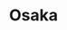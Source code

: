 ---
layout: place
title: "Osaka"
permalink: /kentucky/louisville/osaka.html
stateAbbr: KY
stateName: Kentucky
cityName: Louisville
seo:
  name: "Osaka"
  type: Restaurant
  links: null
description: "One of a small chain of casual Japanese eateries known for a selection of traditional sushi fare. Osaka serves delicious sushi in Louisville, Kentucky. Try fresh Japanese dishes for a great dining experience. Available for takeout, lunch, and dinner."
place_id: ChIJRV-GzD5zaYgR2O7nFVtgykY
photos:
  - name: >-
      places/ChIJRV-GzD5zaYgR2O7nFVtgykY/photos/AeeoHcKkiJUTaMLecHWmWMtScuMDoLk4RQavkQ-xKYAATHBm6-SwKTloljRxX2yGoEmm6cS5Bk6bwY7dPHDpshabsp3tZRD6J6kaSXgLOzyBgNKU_icxe2ejCN6-hkxAZODGWhLO9UzGajnOpJU4I93CtyCiFvFNgfG8ONspv51zH973dR6vr1u_lQIGjx5nSJMgUVKpsC1QIzV24ITeGhSB2KiARtrn-_AZov_WucyooAED8MbgpeslJ38M3l0J7wQYqpHc_9Y7IPl46NxJF6_OKw3D8UMl9sK9ry43WF0QwKZTnjODsCwy4BNzBn5QesyEz3qhLr-u4MZ507UgplrIkQApkaYZp2mIKhJABRudclkgUaMFag4fQo5KZmX-1o5gEKSgafMWMwfaczEWgIL4JSzHLyP3SKTVS1MGWVAuzzCq3w
    widthPx: 2304
    heightPx: 4096
    authorAttributions:
      - displayName: Sean Motise
        uri: https://maps.google.com/maps/contrib/113543746018450261397
        photoUri: >-
          https://lh3.googleusercontent.com/a-/ALV-UjW96O8h195GnWxKtVOLtMs3waeLAKMMePaaL2dK8uJz2EOPLCpM=s100-p-k-no-mo
    flagContentUri: >-
      https://www.google.com/local/imagery/report/?cb_client=maps_api_places.places_api&image_key=!1e10!2sCIHM0ogKEICAgICZzvDJIw&hl=en-US
    googleMapsUri: >-
      https://www.google.com/maps/place//data=!3m4!1e2!3m2!1sCIHM0ogKEICAgICZzvDJIw!2e10!4m2!3m1!1s0x8869733ecc865f45:0x46ca605b15e7eed8
  - name: >-
      places/ChIJRV-GzD5zaYgR2O7nFVtgykY/photos/AeeoHcJssLAAwUkUYSkj68T7YhvRJwH_vtbiZjaK7yzO3Ml_uEax3_aY6alAsU__mM8mpAaEd-Y8HF0T7xH5Wd0J2GNMf5fdHhe3dLJxaSulkN7iXM5XirLTKj1e1bbOGG5yMBa-7E-JRa26b0tD2jt7hL91ySv7gjHJN1HTel9KDDBB5vKuZaMs4G5pc73vb6QHBd5MdQCQ7qH7-4xpj7qteQs6Wgienev5ULykKfI-qQ8Rrs3Xl8tJ3iSsd2AJ6X-ts-l8iFk2e_CvHYFCOIJ90Uho6tRSNaWHuhS_v3_NsgaKY3aqvu307fVNqeq5kZNvsL7m0cvnFt5I8rdlWx7hadY9mnzNMLTrkLelPlOxmWoYrSZnvvZLhaKRSQ4C4qI_3UIIhLDYG_Z7xZ3Ol0RxuTzc_nmbniljjpma_4c4tjgxrg
    widthPx: 4800
    heightPx: 2700
    authorAttributions:
      - displayName: Jackie Hawkins
        uri: https://maps.google.com/maps/contrib/101992996808677604995
        photoUri: >-
          https://lh3.googleusercontent.com/a-/ALV-UjVVqaDmYY5G4vox6gZHk6nHzdJACc4c06yLHflTPtk297p27u3e6w=s100-p-k-no-mo
    flagContentUri: >-
      https://www.google.com/local/imagery/report/?cb_client=maps_api_places.places_api&image_key=!1e10!2sCIHM0ogKEICAgICn0rDcCw&hl=en-US
    googleMapsUri: >-
      https://www.google.com/maps/place//data=!3m4!1e2!3m2!1sCIHM0ogKEICAgICn0rDcCw!2e10!4m2!3m1!1s0x8869733ecc865f45:0x46ca605b15e7eed8
  - name: >-
      places/ChIJRV-GzD5zaYgR2O7nFVtgykY/photos/AeeoHcKUP-6s2WKz6svEKzI0vBs-GKJC188H5rhX-5-4aqaZhO8ZdWXPg2cVfosj-2pBbLPi64AqJTrb27e8mT6qQECkV4inEGhYaKdiLUSnYMKraONbZs476XgUpu2VO_Ez9iYxyX0ogyG2lwpdKc0ZKuuI5fc9ysgnGvFQQ1s2wWbR4M8DLaysrua2yKntRaJm-tKCvtj-kB2UgYt3YPt6HLD_KJUtvXUEfTjsTNwTIWNjnepLjuBKS6TYJwM80-INjvJpRrMdwf_pneLkvkRod96l-hEnlG9bQjYZa2v_rXK49Qh1NGmXxYw53n5adDPSpw6ITQnyfI92M5aRc-akHgYxxBXyNQTcXnJ1re4FrrrGXy-vLiK16OBOWbKODQvblXtEfdm9M_B3fpbDaBis5xPZT3zURyHtVtnbxiNx-golZsQ-2khLvK79Z3oKH9fr
    widthPx: 4000
    heightPx: 3000
    authorAttributions:
      - displayName: schag8
        uri: https://maps.google.com/maps/contrib/100709537723932322978
        photoUri: >-
          https://lh3.googleusercontent.com/a-/ALV-UjXe6L0MBdzjyTZwhONs18e0BAFu9WuDZrltKTLEJ8VBIpFpxBxz=s100-p-k-no-mo
    flagContentUri: >-
      https://www.google.com/local/imagery/report/?cb_client=maps_api_places.places_api&image_key=!1e10!2sCIABIhADydmY9iNXCWeh7tAACkhh&hl=en-US
    googleMapsUri: >-
      https://www.google.com/maps/place//data=!3m4!1e2!3m2!1sCIABIhADydmY9iNXCWeh7tAACkhh!2e10!4m2!3m1!1s0x8869733ecc865f45:0x46ca605b15e7eed8
  - name: >-
      places/ChIJRV-GzD5zaYgR2O7nFVtgykY/photos/AeeoHcId4rXw4juDi2-HUNrA7OhMA0AbcQXfErJXrWoO-6rV7JJHhXUXuZIQR_Kl4PbfcYs4yNMI3D9qHZJ5OUGkIqZkZ6RUyG3h1jnPPgOZNDmdm36UAVGz4MXbyW7zRabpKPXcCnQfr9RT0uzB5rdTlIe8ky5ibcdESQuBu6IDfZpfiVkO9eMW4LtP_cdBysiOFNCy4UsTG74chf_zLDufflNUMHAgRxnWc69j2a1-XWPKkp12x00eQMradA1NHEa71zXEMYUy8hswwzC3yfGEL2PJowRvSWJsRh4UDAufHUweVMFSLIV4P3i591M-uNlE-80ziz95DKK3alWWbnLco5ddkt_xh4mkmJgoUFuDm3wFTdYRa9RfhgMr64cf3O6Ncps2v7Zv0VkV5zlKeEtw104iu0dy8FOJbvj7J5bxZFXrbQ
    widthPx: 3372
    heightPx: 4501
    authorAttributions:
      - displayName: Benjamin Ogden
        uri: https://maps.google.com/maps/contrib/102845968250429787296
        photoUri: >-
          https://lh3.googleusercontent.com/a-/ALV-UjWr-8FRdWV5jWwqnYJL-6ZvFrU2NvNeUTLnQw8Jt1xf9RQypMY=s100-p-k-no-mo
    flagContentUri: >-
      https://www.google.com/local/imagery/report/?cb_client=maps_api_places.places_api&image_key=!1e10!2sCIHM0ogKEICAgICO0-TZag&hl=en-US
    googleMapsUri: >-
      https://www.google.com/maps/place//data=!3m4!1e2!3m2!1sCIHM0ogKEICAgICO0-TZag!2e10!4m2!3m1!1s0x8869733ecc865f45:0x46ca605b15e7eed8
  - name: >-
      places/ChIJRV-GzD5zaYgR2O7nFVtgykY/photos/AeeoHcKR1T695YKFto75uI4f0IX7Wly2ZRnbCt5XbpBLXGpVFCeg1LWIAE7b23gF1A3W9OMCDPq-WNpsqV5T-gUwzR3kky1I1NmHYfl59A33m2RxMTYOD4T3zbb3w8JCnTAMAV1xCM0dIb8UklqjyNfK-kApXZ69YGWHLHrt3qosX_Gait0ZRE0rdrk6nWgaXLJyJwBubb9W4oTu3-y_sc--fKcSUbsOpU1hjQyELhWd8Q0-4j66JG30cFf399DboLlsMiKZIepY_A1gNf4pycFhigRLamz9Z6ibmDbAbNCwdc9NkzL6jrqxNcjDj4vd6UuLpisoYrmYw6K7WPJl4ZkrQaOxsfFDfajX0NAgcmLevYd0mDT-AxOB9ZBYmsNBz3y6No1WdxRYdNm0TCRluApy_zWBUqEEo_7tXgsrftuey_8
    widthPx: 3072
    heightPx: 4096
    authorAttributions:
      - displayName: Mike Terry
        uri: https://maps.google.com/maps/contrib/114678683497942051360
        photoUri: >-
          https://lh3.googleusercontent.com/a-/ALV-UjV5u26a9KfpR-zkOglyTv_rfaWnNLLZAl0oUMnCCDP6Pf0mJqIZPw=s100-p-k-no-mo
    flagContentUri: >-
      https://www.google.com/local/imagery/report/?cb_client=maps_api_places.places_api&image_key=!1e10!2sCIHM0ogKEICAgMDQzZ-BfA&hl=en-US
    googleMapsUri: >-
      https://www.google.com/maps/place//data=!3m4!1e2!3m2!1sCIHM0ogKEICAgMDQzZ-BfA!2e10!4m2!3m1!1s0x8869733ecc865f45:0x46ca605b15e7eed8
  - name: >-
      places/ChIJRV-GzD5zaYgR2O7nFVtgykY/photos/AeeoHcKW1yJcvZHdQr3-fqR98946iTimvU4KBe7o9seCbaJlBaD7eVTYHcy8DDdmrhvC3pqVFeERpxAPdyOZF2hwqdJd6faR9xI9lFAgjTzxPxIErWquMm0LfccEAmUtGmYwuLzlTlUOQDvXqeSNi7-rWQvBWio_kgudQiiYrSk6oZ8b2YVj852cVCAh_YY8EjKHWR0lzxCBQpI_xsnVEQJzLX3cFW4B7oyKGJQMxupkl1VDNTjbAZBJKaSb6YOh4FxZJqmaSQ-ge5Nqg-7AXHx-rbeVvAAeEKYbwcBLKdY4rPDymZj4xqakdPgrBgsQgNwMDmAjP_qgySwWB-kk-5HkTSCRqD6cosK00xNf74MOjZgzPNc3w1RfKB5wXCFOI0Ie7SVfJQ1tbcSismK0-8fOmOUSuCQ92wOXKq8scwtL7QXCHQ
    widthPx: 3072
    heightPx: 4096
    authorAttributions:
      - displayName: Sean Motise
        uri: https://maps.google.com/maps/contrib/113543746018450261397
        photoUri: >-
          https://lh3.googleusercontent.com/a-/ALV-UjW96O8h195GnWxKtVOLtMs3waeLAKMMePaaL2dK8uJz2EOPLCpM=s100-p-k-no-mo
    flagContentUri: >-
      https://www.google.com/local/imagery/report/?cb_client=maps_api_places.places_api&image_key=!1e10!2sCIHM0ogKEICAgICZzvC1Eg&hl=en-US
    googleMapsUri: >-
      https://www.google.com/maps/place//data=!3m4!1e2!3m2!1sCIHM0ogKEICAgICZzvC1Eg!2e10!4m2!3m1!1s0x8869733ecc865f45:0x46ca605b15e7eed8
  - name: >-
      places/ChIJRV-GzD5zaYgR2O7nFVtgykY/photos/AeeoHcIS4cFmN5i9OvW_vke3tRI6Tj0GfAa98jYUiK23YkI5ZgX9Ql892YH18H44K5Lw6m06Fy5B7R-RrNWCAna4PBpiV2cSw99Qpc2WfV_VRc4UipPGJR8OwM8p5MV1OiyGlf_YLH0z3bXgnlhOV9KY0foHUF_EoTmabPgVBxMcMW7_qom_L_t8tUMoZZPKP9SY-cS1eqPwS1QfgjGxxYWQtIIPLecxW8_KgjEzSursFP1o2IvLkl9td8lMOKbnZ1IWK86PQ1ju2fZOC8z7LMu5b593aQTfYshfr0SI91deN4Ah1om1u7ZZngjJioSL5jdmar5FRyqeHi_vkrjPaEX0BUx8kPN1CeUj8ttuoVtku5FYqUE9ElapxNEkCtaNpeyMduog18afiE2DmhGMg2o8hkbOUoTu56TMOjrzA6BICiSZoA
    widthPx: 4032
    heightPx: 2268
    authorAttributions:
      - displayName: Jonathan Brown
        uri: https://maps.google.com/maps/contrib/113788842683822306039
        photoUri: >-
          https://lh3.googleusercontent.com/a-/ALV-UjV90VlhqQhmmqwEHp4JalPPkzSHL8MSDMUTGe3wdRXfQh2usoq_cg=s100-p-k-no-mo
    flagContentUri: >-
      https://www.google.com/local/imagery/report/?cb_client=maps_api_places.places_api&image_key=!1e10!2sCIHM0ogKEICAgIDu3qeUXA&hl=en-US
    googleMapsUri: >-
      https://www.google.com/maps/place//data=!3m4!1e2!3m2!1sCIHM0ogKEICAgIDu3qeUXA!2e10!4m2!3m1!1s0x8869733ecc865f45:0x46ca605b15e7eed8
  - name: >-
      places/ChIJRV-GzD5zaYgR2O7nFVtgykY/photos/AeeoHcJFY1BFl5J2BV6lAM7tjc18eaWTjQCHg_v5M4h6ZHkPpOismy2cd--S7TFhKTDnoPLGeoVZ0ICa8_JsdBw_WpFd6qGP9TfBl0Ynf0cYxvefWAdQ4GKti9m0RTRyeRpCeIcIEvWA7Hci-9Hs5yKN3IAsav-TZUKVNcbjWA6AEBHYU-a_h-3yHklyD-ZYmTNy9F_5i2AN0tKm-2J1P89mFV3k-JGsg2B6Z7xd4MIYHWD7zyoNelbowvLlnkN0Oysvbi1SVUSkWZiQkCNSersjiz8v0Hfk8b6mbP-fr06E1DH76oqTpdMiWg-LjiqUF7kXL-3oQqWFWohu5zSNDTmJUGRnTNYysSFx5FlGw-PWJQKhtu7gaLcqHk3opp8SCQ22fYYGIluFjINWWZyS0Hrts5EkP3K5wI62a1C6yNgb75Y9Ig
    widthPx: 2048
    heightPx: 1536
    authorAttributions:
      - displayName: Ahmed Salama
        uri: https://maps.google.com/maps/contrib/102594102952555566189
        photoUri: >-
          https://lh3.googleusercontent.com/a-/ALV-UjWEUUKD-tmk9f_YkM5_GZq1B-SRch-qyhbCiQ_GLf5dxL_9Q70i=s100-p-k-no-mo
    flagContentUri: >-
      https://www.google.com/local/imagery/report/?cb_client=maps_api_places.places_api&image_key=!1e10!2sCIHM0ogKEICAgICvmZ-kIg&hl=en-US
    googleMapsUri: >-
      https://www.google.com/maps/place//data=!3m4!1e2!3m2!1sCIHM0ogKEICAgICvmZ-kIg!2e10!4m2!3m1!1s0x8869733ecc865f45:0x46ca605b15e7eed8
  - name: >-
      places/ChIJRV-GzD5zaYgR2O7nFVtgykY/photos/AeeoHcLLRVR_KvtBYTJe6L_Fy-fYYyLdUvLakJ690UBtHOF4xlj9Lo-Rc5wmI-9GepQBWmx9pkt6ZW5kER4vP--Bd8tVgRPtTiQsrBl9yZPvyuE0n5hEZzifSz0a6saoYEcq0G0v5sFvquFM2rLZFdkcUKESV0mb8yzxY72O96NSVhNCFfVfjt9EKUv911c0t8eTMhm05yntaST2EZ8w9iuRmhTbc1K7rgryxNluS_D9voesxE3KjHvNUq_fvxPj3ehtNw--efq_zhXBcG94VHwbF9tbOz-01p3TmrEK9X5Gu-EEigBhTLB-hhdQU731_l7KUDolKNmVR18CXJ2I0gAFLxUVGz4MD6OKj1FovsNgRfc8as4wmTfb0xfQY3EWuTMbfMaYoUnZLrmVYCVSzHaLWBPESkbph7UgWBLVjCD5q04
    widthPx: 4032
    heightPx: 3024
    authorAttributions:
      - displayName: Ashan Perera
        uri: https://maps.google.com/maps/contrib/102634006263944510216
        photoUri: >-
          https://lh3.googleusercontent.com/a-/ALV-UjUkzGSz7TT3PZcr7qewITaUBGzvJ0LoaaufzCQP0xplshxMGo7Hgw=s100-p-k-no-mo
    flagContentUri: >-
      https://www.google.com/local/imagery/report/?cb_client=maps_api_places.places_api&image_key=!1e10!2sCIHM0ogKEICAgIDn4vXlGQ&hl=en-US
    googleMapsUri: >-
      https://www.google.com/maps/place//data=!3m4!1e2!3m2!1sCIHM0ogKEICAgIDn4vXlGQ!2e10!4m2!3m1!1s0x8869733ecc865f45:0x46ca605b15e7eed8
  - name: >-
      places/ChIJRV-GzD5zaYgR2O7nFVtgykY/photos/AeeoHcKXM7yhmWM3EVVrEODM83qbzRC4K6TKHonTd7imEm2aHlBY5hbjCgNNLyaYqWMZ-FJaLD9zAlh4F3NZ_uTkjx7NMJDtZftYB4NkySp79ciy0cA8lBweXcb4WppedKHP94GowJ08BCRDAPclGwoqL3MN_lEwrC-TWap_arcFng1a41-JEnL-Q6dZ_eFZjORr_uHTKhzMdNjRhtQRETItybOlrMouDjRT_Y7UXDO4D32wvTxNLI2d7k53XfJtYOy_puU5ovTTVuiRq0Vv2pnPcZvijHQejo6eL-VVAINqfBVLRkK1wsL4XKmNahDL6-iMqn4DKH9YjsbaBE5j8QJJhQyv0cDvJ0lGj8Cdy23ZxwMbArtQAIkTDZqfVmPo-D5p0n7uKRlcIf6JkAJL7oJ5fGs4ZlEdJ2aELea5djT1unvfOg
    widthPx: 4000
    heightPx: 3000
    authorAttributions:
      - displayName: Maria Mulvany
        uri: https://maps.google.com/maps/contrib/112838478848198347795
        photoUri: >-
          https://lh3.googleusercontent.com/a-/ALV-UjXxiX6aqnCJpXPvuUsP_80B_DepNdbYVMqElD7PBFkEgTLGCNtzTQ=s100-p-k-no-mo
    flagContentUri: >-
      https://www.google.com/local/imagery/report/?cb_client=maps_api_places.places_api&image_key=!1e10!2sCIHM0ogKEICAgICtkPqRPg&hl=en-US
    googleMapsUri: >-
      https://www.google.com/maps/place//data=!3m4!1e2!3m2!1sCIHM0ogKEICAgICtkPqRPg!2e10!4m2!3m1!1s0x8869733ecc865f45:0x46ca605b15e7eed8
address: 2039 Frankfort Ave, Louisville, KY 40206, USA
street: 2039 Frankfort Ave
city: Louisville
state: KY
zip: '40206'
country: USA
neighborhood: Clifton
latitude: '38.254481'
longitude: '-85.708563'
accessibility_options:
  wheelchairAccessibleParking: true
  wheelchairAccessibleEntrance: true
  wheelchairAccessibleRestroom: true
  wheelchairAccessibleSeating: true
business_status: OPERATIONAL
name: Osaka
google_maps_links:
  directionsUri: >-
    https://www.google.com/maps/dir//''/data=!4m7!4m6!1m1!4e2!1m2!1m1!1s0x8869733ecc865f45:0x46ca605b15e7eed8!3e0
  placeUri: https://maps.google.com/?cid=5100995472276319960
  writeAReviewUri: >-
    https://www.google.com/maps/place//data=!4m3!3m2!1s0x8869733ecc865f45:0x46ca605b15e7eed8!12e1
  reviewsUri: >-
    https://www.google.com/maps/place//data=!4m4!3m3!1s0x8869733ecc865f45:0x46ca605b15e7eed8!9m1!1b1
  photosUri: >-
    https://www.google.com/maps/place//data=!4m3!3m2!1s0x8869733ecc865f45:0x46ca605b15e7eed8!10e5
primary_type: Sushi Restaurant
opening_hours:
  regular: null
  current: null
secondary_opening_hours:
  regular:
    weekdayDescriptions: null
    type: null
  current:
    weekdayDescriptions: null
    type: null
phone: (502) 894-9501
price_level: PRICE_LEVEL_MODERATE
price_range: $20 &ndash; $30
rating: '4.5'
rating_count: 1007
website: null
reviews:
  - name: >-
      places/ChIJRV-GzD5zaYgR2O7nFVtgykY/reviews/ChZDSUhNMG9nS0VJQ0FnTURRelotQlhBEAE
    relativePublishTimeDescription: a month ago
    rating: 4
    text:
      text: >-
        My Son and his Fiance' was craving some Sushi and this is a place he has
        never tried so we gave it a whirl. This is located on Frankfort Ave in a
        really people friendly part of town. We ordered the Shrimp and Vegetable
        Tempura as an appetizer and each ordered a roll. I ordered the Specialty
        called the "Osaka Roll"! The other two rolls were pretty typical Derby
        Roll and Earthquake roll.

        The presentation of the Osaka Roll was fantastic and came out to the
        table where the server lit the plate and it cooked the cheese that was
        on this roll with the flames. It's pictured above with a flame along
        with the other two rolls. The whole flame presentation was very cool and
        the flavor combination was also very good.

        Service was pretty straightforward nothing over the top (average
        experience) and the ambience of the restaurant was relaxed and
        comfortable.  As it stands I would like to give this place a try again
        and try the Hibachi but I would definitely recommend the restaurant if
        you are up for a new place to check out.
      languageCode: en
    originalText:
      text: >-
        My Son and his Fiance' was craving some Sushi and this is a place he has
        never tried so we gave it a whirl. This is located on Frankfort Ave in a
        really people friendly part of town. We ordered the Shrimp and Vegetable
        Tempura as an appetizer and each ordered a roll. I ordered the Specialty
        called the "Osaka Roll"! The other two rolls were pretty typical Derby
        Roll and Earthquake roll.

        The presentation of the Osaka Roll was fantastic and came out to the
        table where the server lit the plate and it cooked the cheese that was
        on this roll with the flames. It's pictured above with a flame along
        with the other two rolls. The whole flame presentation was very cool and
        the flavor combination was also very good.

        Service was pretty straightforward nothing over the top (average
        experience) and the ambience of the restaurant was relaxed and
        comfortable.  As it stands I would like to give this place a try again
        and try the Hibachi but I would definitely recommend the restaurant if
        you are up for a new place to check out.
      languageCode: en
    authorAttribution:
      displayName: Mike Terry
      uri: https://www.google.com/maps/contrib/114678683497942051360/reviews
      photoUri: >-
        https://lh3.googleusercontent.com/a-/ALV-UjV5u26a9KfpR-zkOglyTv_rfaWnNLLZAl0oUMnCCDP6Pf0mJqIZPw=s128-c0x00000000-cc-rp-mo-ba6
    publishTime: '2025-03-13T02:59:22.356029Z'
    flagContentUri: >-
      https://www.google.com/local/review/rap/report?postId=ChZDSUhNMG9nS0VJQ0FnTURRelotQlhBEAE&d=17924085&t=1
    googleMapsUri: >-
      https://www.google.com/maps/reviews/data=!4m6!14m5!1m4!2m3!1sChZDSUhNMG9nS0VJQ0FnTURRelotQlhBEAE!2m1!1s0x8869733ecc865f45:0x46ca605b15e7eed8
  - name: >-
      places/ChIJRV-GzD5zaYgR2O7nFVtgykY/reviews/ChdDSUhNMG9nS0VJQ0FnSURfOGZtZHJ3RRAB
    relativePublishTimeDescription: 2 months ago
    rating: 5
    text:
      text: >-
        It has been a while since I’ve had decent Japanese food. Unlike some
        have said, they do honor Groupon other than on Valentine’s Day or for
        alcohol orders. I enjoyed the seafood udon, and the (flaming) Osaka roll
        that tastes like freshness. Tip: park on Bellaire & Frankfort and it’s a
        quick walk to the restaurant.
      languageCode: en
    originalText:
      text: >-
        It has been a while since I’ve had decent Japanese food. Unlike some
        have said, they do honor Groupon other than on Valentine’s Day or for
        alcohol orders. I enjoyed the seafood udon, and the (flaming) Osaka roll
        that tastes like freshness. Tip: park on Bellaire & Frankfort and it’s a
        quick walk to the restaurant.
      languageCode: en
    authorAttribution:
      displayName: Clenith Watson
      uri: https://www.google.com/maps/contrib/101628978220301483422/reviews
      photoUri: >-
        https://lh3.googleusercontent.com/a-/ALV-UjUQtYVxgxmxCDT3zudmAj30gqLiEQo7Cs3jBgcWA0SJHeagCDyS=s128-c0x00000000-cc-rp-mo-ba6
    publishTime: '2025-01-25T03:17:35.639274Z'
    flagContentUri: >-
      https://www.google.com/local/review/rap/report?postId=ChdDSUhNMG9nS0VJQ0FnSURfOGZtZHJ3RRAB&d=17924085&t=1
    googleMapsUri: >-
      https://www.google.com/maps/reviews/data=!4m6!14m5!1m4!2m3!1sChdDSUhNMG9nS0VJQ0FnSURfOGZtZHJ3RRAB!2m1!1s0x8869733ecc865f45:0x46ca605b15e7eed8
  - name: >-
      places/ChIJRV-GzD5zaYgR2O7nFVtgykY/reviews/ChZDSUhNMG9nS0VJQ0FnTUR3M1k3LVN3EAE
    relativePublishTimeDescription: 2 weeks ago
    rating: 3
    text:
      text: >-
        To see 4.5 stars on a sushi restaurant is frustrating. This place is a 3
        star restaurant at best charging for top tier sushi. If your an into
        rolls I’d still say go somewhere else for quality. That must be what’s
        bringing the reviews though. The spicy tuna roll was almost sorry
        drenched in another sauce that might have actually ruined okay spicy
        tuna. The nigiri is served lukewarm and the sushi rice the cut is over
        is horrid. You can’t forget to leave out the globs of wasabi that
        accompanied the rice. I can’t say I’m a professional by any means but
        I’d like to think the Japanese would frown on the construction of these
        rolls. Please read my view understanding I can appreciate good food that
        is not my style. This is not worth what they’re offering and they know
        that. Hence to why they have no website with a menu to check out. $26.95
        for Sushi A that had 7 pieces of Nigiri as well as a California roll
        included (I upgraded the California to the spicy tuna). That is fairly
        standard with a nice place that includes soup and salad or atleast one
        or the other.  This place is making a fortune of there poor practice of
        making sushi and I do not recommend you visiting. Sapporo provides a
        much more fulfilling experience at a much better value. I’ve tried the
        vast majority of the sushi restaurants around town. Unfortunately this
        one was another let down. I’m hopeful for the upcoming places here as
        it’s really a small market of sushi worth eating, in and outside of
        Louisville!
      languageCode: en
    originalText:
      text: >-
        To see 4.5 stars on a sushi restaurant is frustrating. This place is a 3
        star restaurant at best charging for top tier sushi. If your an into
        rolls I’d still say go somewhere else for quality. That must be what’s
        bringing the reviews though. The spicy tuna roll was almost sorry
        drenched in another sauce that might have actually ruined okay spicy
        tuna. The nigiri is served lukewarm and the sushi rice the cut is over
        is horrid. You can’t forget to leave out the globs of wasabi that
        accompanied the rice. I can’t say I’m a professional by any means but
        I’d like to think the Japanese would frown on the construction of these
        rolls. Please read my view understanding I can appreciate good food that
        is not my style. This is not worth what they’re offering and they know
        that. Hence to why they have no website with a menu to check out. $26.95
        for Sushi A that had 7 pieces of Nigiri as well as a California roll
        included (I upgraded the California to the spicy tuna). That is fairly
        standard with a nice place that includes soup and salad or atleast one
        or the other.  This place is making a fortune of there poor practice of
        making sushi and I do not recommend you visiting. Sapporo provides a
        much more fulfilling experience at a much better value. I’ve tried the
        vast majority of the sushi restaurants around town. Unfortunately this
        one was another let down. I’m hopeful for the upcoming places here as
        it’s really a small market of sushi worth eating, in and outside of
        Louisville!
      languageCode: en
    authorAttribution:
      displayName: Noah Kerr
      uri: https://www.google.com/maps/contrib/118095703957150427899/reviews
      photoUri: >-
        https://lh3.googleusercontent.com/a/ACg8ocKseanjcHxWWhK8RKmlLy20OtWCZsti_6lFJFSBwpMhz5EJRA=s128-c0x00000000-cc-rp-mo
    publishTime: '2025-03-27T18:32:09.199437Z'
    flagContentUri: >-
      https://www.google.com/local/review/rap/report?postId=ChZDSUhNMG9nS0VJQ0FnTUR3M1k3LVN3EAE&d=17924085&t=1
    googleMapsUri: >-
      https://www.google.com/maps/reviews/data=!4m6!14m5!1m4!2m3!1sChZDSUhNMG9nS0VJQ0FnTUR3M1k3LVN3EAE!2m1!1s0x8869733ecc865f45:0x46ca605b15e7eed8
  - name: >-
      places/ChIJRV-GzD5zaYgR2O7nFVtgykY/reviews/ChdDSUhNMG9nS0VJQ0FnTURReU0zQTVnRRAB
    relativePublishTimeDescription: a month ago
    rating: 4
    text:
      text: >-
        Clean location!  Great food! No live Hibachi in front of you. Largest
        Sushi list that I have seen in Louisville.
      languageCode: en
    originalText:
      text: >-
        Clean location!  Great food! No live Hibachi in front of you. Largest
        Sushi list that I have seen in Louisville.
      languageCode: en
    authorAttribution:
      displayName: Brian Rose
      uri: https://www.google.com/maps/contrib/102313004415502812122/reviews
      photoUri: >-
        https://lh3.googleusercontent.com/a/ACg8ocKX2QCp7rP8xXXMhrNuSuKdlvb1GxLL1oODgUnb4CZEGGwZCQ=s128-c0x00000000-cc-rp-mo-ba3
    publishTime: '2025-03-08T16:23:43.267019Z'
    flagContentUri: >-
      https://www.google.com/local/review/rap/report?postId=ChdDSUhNMG9nS0VJQ0FnTURReU0zQTVnRRAB&d=17924085&t=1
    googleMapsUri: >-
      https://www.google.com/maps/reviews/data=!4m6!14m5!1m4!2m3!1sChdDSUhNMG9nS0VJQ0FnTURReU0zQTVnRRAB!2m1!1s0x8869733ecc865f45:0x46ca605b15e7eed8
  - name: >-
      places/ChIJRV-GzD5zaYgR2O7nFVtgykY/reviews/ChdDSUhNMG9nS0VJQ0FnTUNneTlHS3h3RRAB
    relativePublishTimeDescription: a month ago
    rating: 5
    text:
      text: >-
        I loved the place is tiny and  cozy, the sushi was great, beef fried
        rice was good and the customer service excellent
      languageCode: en
    originalText:
      text: >-
        I loved the place is tiny and  cozy, the sushi was great, beef fried
        rice was good and the customer service excellent
      languageCode: en
    authorAttribution:
      displayName: Mayra Santana
      uri: https://www.google.com/maps/contrib/106214122196284801922/reviews
      photoUri: >-
        https://lh3.googleusercontent.com/a-/ALV-UjVZHndz6RiL81gwzUYL0msLcE3l18OM3dY0btxl6GguN5OTKftW-Q=s128-c0x00000000-cc-rp-mo-ba4
    publishTime: '2025-02-20T21:01:46.624827Z'
    flagContentUri: >-
      https://www.google.com/local/review/rap/report?postId=ChdDSUhNMG9nS0VJQ0FnTUNneTlHS3h3RRAB&d=17924085&t=1
    googleMapsUri: >-
      https://www.google.com/maps/reviews/data=!4m6!14m5!1m4!2m3!1sChdDSUhNMG9nS0VJQ0FnTUNneTlHS3h3RRAB!2m1!1s0x8869733ecc865f45:0x46ca605b15e7eed8
parking_options:
  freeStreetParking: true
  valetParking: false
payment_options:
  acceptsCreditCards: true
  acceptsDebitCards: true
  acceptsCashOnly: false
  acceptsNfc: true
allow_dogs: null
curbside_pickup: null
delivery: false
dine_in: true
good_for_children: null
good_for_groups: true
good_for_sports: false
live_music: false
menu_for_children: false
outdoor_seating: false
reservable: true
restroom: true
serves_beer: true
serves_breakfast: false
serves_brunch: false
serves_cocktails: true
serves_coffee: null
serves_dinner: true
serves_dessert: true
serves_lunch: true
serves_vegetarian_food: true
serves_wine: true
takeout: true
summary: >-
  One of a small chain of casual Japanese eateries known for a selection of
  traditional sushi fare.

---
